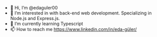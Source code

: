 - 👋 Hi, I’m @edaguler00
- 👀 I’m interested in with back-end web development. Specializing in Node.js and Express.js.
- 🌱 I’m currently learning Typescript
- 📫 How to reach me https://www.linkedin.com/in/eda-güler/

<!---
edaguler00/edaguler00 is a ✨ special ✨ repository because its `README.md` (this file) appears on your GitHub profile.
You can click the Preview link to take a look at your changes.
--->
